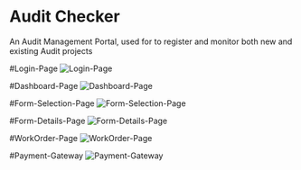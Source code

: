 # Audit Checker
An Audit Management Portal, used for to register and monitor both new and existing Audit projects 


#Login-Page
![Login-Page](https://github.com/swapno-github/WEBEL-Project/assets/108092606/980cbf46-b457-411c-9d21-db8f4a948381)

#Dashboard-Page
![Dashboard-Page](https://github.com/swapno-github/WEBEL-Project/assets/108092606/94eb7451-a383-4b09-959d-c8c1e50e7d30)

#Form-Selection-Page
![Form-Selection-Page](https://github.com/swapno-github/WEBEL-Project/assets/108092606/9f6142c2-2d66-48a0-b8a7-229bfff1abc7)

#Form-Details-Page
![Form-Details-Page](https://github.com/swapno-github/WEBEL-Project/assets/108092606/15d2005c-6d2b-45e2-9503-a57821b66a74)

#WorkOrder-Page
![WorkOrder-Page](https://github.com/swapno-github/WEBEL-Project/assets/108092606/2ccb3ab7-bb52-4ab0-b85a-ccf00b2beefb)

#Payment-Gateway
![Payment-Gateway](https://github.com/swapno-github/WEBEL-Project/assets/108092606/db396de3-38a2-4687-84c6-4ef7376b1bce)
